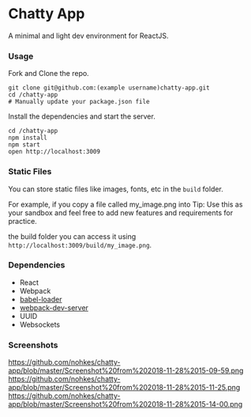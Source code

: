 Chatty App
=====================

A minimal and light dev environment for ReactJS.

### Usage
Fork and Clone the repo.

```
git clone git@github.com:(example username)chatty-app.git
cd /chatty-app
# Manually update your package.json file
```

Install the dependencies and start the server.

```
cd /chatty-app
npm install
npm start
open http://localhost:3009
```

### Static Files

You can store static files like images, fonts, etc in the `build` folder.

For example, if you copy a file called my_image.png into Tip: Use this as your sandbox and feel free to add new features and requirements for practice.

the build folder you can access it using `http://localhost:3009/build/my_image.png`.


### Dependencies

* React
* Webpack
* [babel-loader](https://github.com/babel/babel-loader)
* [webpack-dev-server](https://github.com/webpack/webpack-dev-server)
* UUID
* Websockets

### Screenshots
https://github.com/nohkes/chatty-app/blob/master/Screenshot%20from%202018-11-28%2015-09-59.png
https://github.com/nohkes/chatty-app/blob/master/Screenshot%20from%202018-11-28%2015-11-25.png
https://github.com/nohkes/chatty-app/blob/master/Screenshot%20from%202018-11-28%2015-14-00.png

